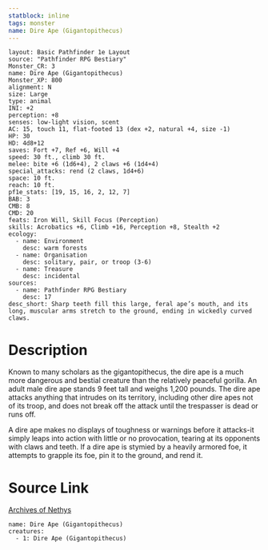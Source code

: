 ```yaml
---
statblock: inline
tags: monster
name: Dire Ape (Gigantopithecus)
---
```

```statblock
layout: Basic Pathfinder 1e Layout
source: "Pathfinder RPG Bestiary"
Monster_CR: 3
name: Dire Ape (Gigantopithecus)
Monster_XP: 800
alignment: N
size: Large
type: animal
INI: +2
perception: +8
senses: low-light vision, scent
AC: 15, touch 11, flat-footed 13 (dex +2, natural +4, size -1)
HP: 30
HD: 4d8+12
saves: Fort +7, Ref +6, Will +4
speed: 30 ft., climb 30 ft.
melee: bite +6 (1d6+4), 2 claws +6 (1d4+4)
special_attacks: rend (2 claws, 1d4+6)
space: 10 ft.
reach: 10 ft.
pf1e_stats: [19, 15, 16, 2, 12, 7]
BAB: 3
CMB: 8
CMD: 20
feats: Iron Will, Skill Focus (Perception)
skills: Acrobatics +6, Climb +16, Perception +8, Stealth +2
ecology:
  - name: Environment
    desc: warm forests
  - name: Organisation
    desc: solitary, pair, or troop (3-6)
  - name: Treasure
    desc: incidental
sources:
  - name: Pathfinder RPG Bestiary
    desc: 17
desc_short: Sharp teeth fill this large, feral ape’s mouth, and its long, muscular arms stretch to the ground, ending in wickedly curved claws.
```
# Description
Known to many scholars as the gigantopithecus, the dire ape is a much more dangerous and bestial creature than the relatively peaceful gorilla. An adult male dire ape stands 9 feet tall and weighs 1,200 pounds. The dire ape attacks anything that intrudes on its territory, including other dire apes not of its troop, and does not break off the attack until the trespasser is dead or runs off.

A dire ape makes no displays of toughness or warnings before it attacks-it simply leaps into action with little or no provocation, tearing at its opponents with claws and teeth. If a dire ape is stymied by a heavily armored foe, it attempts to grapple its foe, pin it to the ground, and rend it.
# Source Link
[Archives of Nethys](https://aonprd.com/MonsterDisplay.aspx?ItemName=Dire%20Ape%20(Gigantopithecus))
```encounter-table
name: Dire Ape (Gigantopithecus)
creatures:
  - 1: Dire Ape (Gigantopithecus)
```
